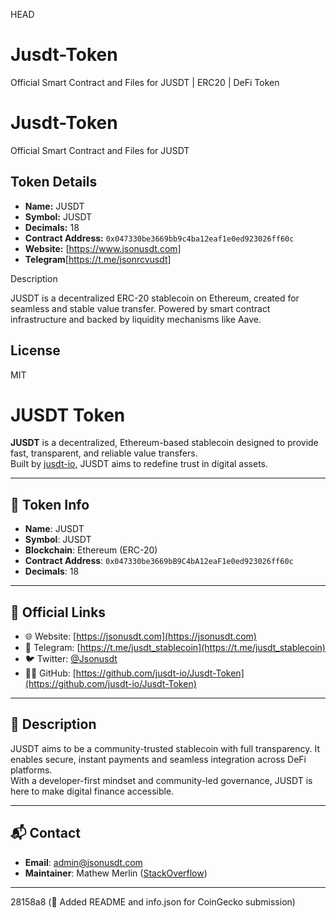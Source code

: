  HEAD
# Jusdt-Token
Official Smart Contract and Files for JUSDT | ERC20 | DeFi Token
# Jusdt-Token
Official Smart Contract and Files for JUSDT

## Token Details

- **Name:** JUSDT 
- **Symbol:** JUSDT  
- **Decimals:** 18  
- **Contract Address:** `0x047330be3669bb9c4ba12eaf1e0ed923026ff60c`  
- **Website:** [https://www.jsonusdt.com]
- **Telegram**[https://t.me/jsonrcvusdt]


 Description

JUSDT is a decentralized ERC-20 stablecoin on Ethereum, created for seamless and stable value transfer. Powered by smart contract infrastructure and backed by liquidity mechanisms like Aave.

## License

MIT

# JUSDT Token

**JUSDT** is a decentralized, Ethereum-based stablecoin designed to provide fast, transparent, and reliable value transfers.  
Built by [jusdt-io](https://github.com/jusdt-io), JUSDT aims to redefine trust in digital assets.

---

## 🔗 Token Info

- **Name**: JUSDT
- **Symbol**: JUSDT
- **Blockchain**: Ethereum (ERC-20)
- **Contract Address**: `0x047330be3669bB9C4bA12eaF1e0ed923026ff60c`
- **Decimals**: 18

---

## 📡 Official Links

- 🌐 Website: [https://jsonusdt.com](https://jsonusdt.com)
- 💬 Telegram: [https://t.me/jusdt_stablecoin](https://t.me/jusdt_stablecoin)
- 🐦 Twitter: [@Jsonusdt](https://twitter.com/Jsonusdt)
- 🧑‍💻 GitHub: [https://github.com/jusdt-io/Jusdt-Token](https://github.com/jusdt-io/Jusdt-Token)

---

## 📄 Description

JUSDT aims to be a community-trusted stablecoin with full transparency. It enables secure, instant payments and seamless integration across DeFi platforms.  
With a developer-first mindset and community-led governance, JUSDT is here to make digital finance accessible.

---

## 📬 Contact

- **Email**: admin@jsonusdt.com
- **Maintainer**: Mathew Merlin ([StackOverflow](https://stackoverflow.com/users/25449745/mathew))

---
 28158a8 (📄 Added README and info.json for CoinGecko submission)
